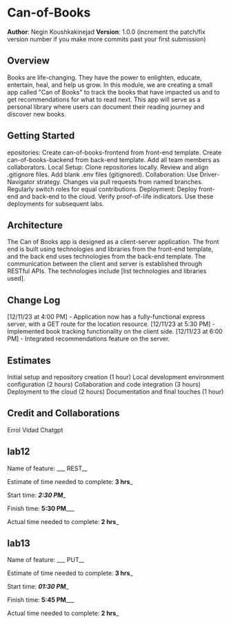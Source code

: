 
# Can-of-Books

**Author**: Negin Koushkakinejad
**Version**: 1.0.0 (increment the patch/fix version number if you make more commits past your first submission)

## Overview

Books are life-changing. They have the power to enlighten, educate, entertain, heal, and help us grow. In this module, we are creating a small app called "Can of Books" to track the books that have impacted us and to get recommendations for what to read next. This app will serve as a personal library where users can document their reading journey and discover new books.

## Getting Started
epositories:
Create can-of-books-frontend from front-end template.
Create can-of-books-backend from back-end template.
Add all team members as collaborators.
Local Setup:
Clone repositories locally.
Review and align .gitignore files.
Add blank .env files (gitignored).
Collaboration:
Use Driver-Navigator strategy.
Changes via pull requests from named branches.
Regularly switch roles for equal contributions.
Deployment:
Deploy front-end and back-end to the cloud.
Verify proof-of-life indicators.
Use these deployments for subsequent labs.

## Architecture

The Can of Books app is designed as a client-server application. The front end is built using technologies and libraries from the front-end template, and the back end uses technologies from the back-end template. The communication between the client and server is established through RESTful APIs. The technologies include [list technologies and libraries used].


## Change Log

[12/11/23 at 4:00 PM] - Application now has a fully-functional express server, with a GET route for the location resource.
[12/11/23 at 5:30 PM] - Implemented book tracking functionality on the client side.
[12/11/23 at 6:00 PM] - Integrated recommendations feature on the server.
## Estimates

Initial setup and repository creation (1 hour)
Local development environment configuration (2 hours)
Collaboration and code integration (3 hours)
Deployment to the cloud (2 hours)
Documentation and final touches (1 hour)

## Credit and Collaborations

Errol Vidad
 Chatgpt

 ## lab12

 Name of feature: ___ REST__

Estimate of time needed to complete: __3 hrs___

Start time: ___2:30 PM____

Finish time: __5:30 PM_____

Actual time needed to complete: __2 hrs___

## lab13

 Name of feature: ___ PUT__

Estimate of time needed to complete: __3 hrs___

Start time: ___01:30 PM____

Finish time: __5:45 PM_____

Actual time needed to complete: __2 hrs___
